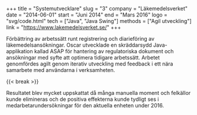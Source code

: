 +++
title = "Systemutvecklare"
slug = "3"
company = "Läkemedelsverket"
date = "2014-06-01"
start = "Juni 2014"
end = "Mars 2016"
logo = "svg/code.html"
tech = ["Java", "Java Swing"]
methods = ["Agil utveckling"]
link = "https://www.lakemedelsverket.se/"
+++

Förbättring av arbetssätt runt registrering och diarieföring av läkemedelsansökningar.
Oscar utvecklade en skräddarsydd Java-applikation kallad ASAP för hantering av regulatoriska dokument och ansökningar med syfte att optimera tidigare arbetssätt.
Arbetet genomfördes agilt genom iterativ utveckling med feedback i ett nära samarbete med användarna i verksamheten.

{{< break >}}

Resultatet blev mycket uppskattat då många manuella moment och felkällor kunde elimineras och de positiva effekterna kunde tydligt ses i medarbetarundersökningar för den aktuella enheten under 2016.
